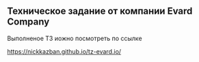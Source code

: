 ## Техническое задание от компании Evard Company

Выполненое ТЗ иожно посмотреть по ссылке

https://nickkazban.github.io/tz-evard.io/


